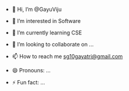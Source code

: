 - 👋 Hi, I’m @GayuViju
- 👀 I’m interested in Software
- 🌱 I’m currently learning CSE
- 💞️ I’m looking to collaborate on ...
- 📫 How to reach me sg10gayatri@gmail.com
  
- 😄 Pronouns: ...
- ⚡ Fun fact: ...

<!---
GayuViju/GayuViju is a ✨ special ✨ repository because its `README.md` (this file) appears on your GitHub profile.
You can click the Preview link to take a look at your changes.
--->
